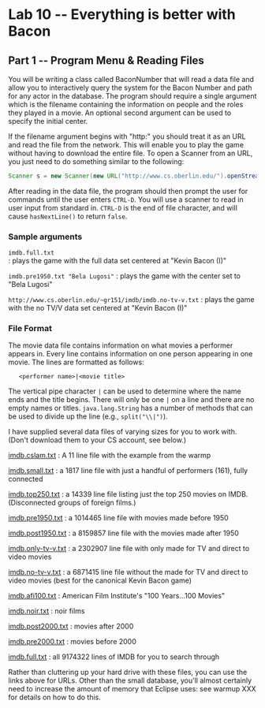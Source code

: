 # Lab 10 -- Everything is better with Bacon
## Part 1 -- Program Menu & Reading Files

You will be writing a class called BaconNumber that will read a data file and
allow you to interactively query the system for the Bacon Number and path for
any actor in the database. The program should require a single argument which
is the filename containing the information on people and the roles they played
in a movie. An optional second argument can be used to specify the initial
center.

If the filename argument begins with "http:" you should treat it as an URL and
read the file from the network. This will enable you to play the game without
having to download the entire file. To open a Scanner from an URL, you just
need to do something similar to the following:
```java
Scanner s = new Scanner(new URL("http://www.cs.oberlin.edu/").openStream());
```

After reading in the data file, the program should then prompt the user for
commands until the user enters `CTRL-D`.  You will use a scanner to read in
user input from standard in. `CTRL-D` is the end of file character, and will
cause `hasNextLine()` to return `false`.

### Sample arguments

`imdb.full.txt`  
: plays the game with the full data set centered at "Kevin Bacon (I)"

`imdb.pre1950.txt "Bela Lugosi"`
: plays the game with the center set to "Bela Lugosi"

`http://www.cs.oberlin.edu/~gr151/imdb/imdb.no-tv-v.txt`
: plays the game with the no TV/V data set centered at "Kevin Bacon (I)" 

### File Format

The movie data file contains information on what movies a performer appears
in. Every line contains information on one person appearing in one movie.
The lines are formatted as follows:
```
   <performer name>|<movie title>
```

The vertical pipe character `|` can be used to determine where the name ends and the title begins. There will only be one `|` on a line and there are no empty names or titles. `java.lang.String` has a number of methods that can be used to divide up the line (e.g., `split("\\|")`).

I have supplied several data files of varying sizes for you to work with.
(Don't download them to your CS account, see below.)

[imdb.cslam.txt](http://cs.oberlin.edu/~gr151/imdb/imdb.cslam.txt)
: A 11 line file with the example from the warmp

[imdb.small.txt](http://cs.oberlin.edu/~gr151/imdb/imdb.small.txt)
: a 1817 line file with just a handful of performers (161), fully connected

[imdb.top250.txt](http://cs.oberlin.edu/~gr151/imdb/imdb.top250.txt)
: a 14339 line file listing just the top 250 movies on IMDB. (Disconnected groups of foreign films.)

[imdb.pre1950.txt](http://cs.oberlin.edu/~gr151/imdb/imdb.pre1950.txt)
: a 1014465 line file with movies made before 1950

[imdb.post1950.txt](http://cs.oberlin.edu/~gr151/imdb/imdb.post1950.txt)
: a 8159857 line file with the movies made after 1950

[imdb.only-tv-v.txt](http://cs.oberlin.edu/~gr151/imdb/imdb.only-tv-v.txt)
: a 2302907 line file with only made for TV and direct to video movies

[imdb.no-tv-v.txt](http://cs.oberlin.edu/~gr151/imdb/imdb.no-tv-v.txt)
: a 6871415 line file without the made for TV and direct to video movies (best for the canonical Kevin Bacon game)

[imdb.afi100.txt](http://cs.oberlin.edu/~gr151/imdb/imdb.afi100.txt)
: American Film Institute's "100 Years...100 Movies"

[imdb.noir.txt](http://cs.oberlin.edu/~gr151/imdb/imdb.afi100.txt)
: noir films

[imdb.post2000.txt](http://cs.oberlin.edu/~gr151/imdb/imdb.post2000.txt)
: movies after 2000

[imdb.pre2000.txt](http://cs.oberlin.edu/~gr151/imdb/imdb.pre2000.txt)
: movies before 2000

[imdb.full.txt](http://cs.oberlin.edu/~gr151/imdb/imdb.full.txt)
: all 9174322 lines of IMDB for you to search through

Rather than cluttering up your hard drive with these files, you can use the
links above for URLs. Other than the small database, you'll almost certainly
need to increase the amount of memory that Eclipse uses: see warmup XXX for
details on how to do this.
